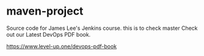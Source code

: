 # maven-project
Source code for James Lee's Jenkins course.
this is to check master
Check out our Latest DevOps PDF book.

https://www.level-up.one/devops-pdf-book
